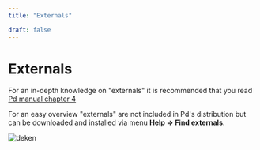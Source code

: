 ```yaml
---
title: "Externals"

draft: false
---
```


# Externals 

For an in-depth knowledge on "externals" it is recommended that you read [Pd manual chapter 4](https://msp.puredata.info/Pd_documentation/x4.htm)

For an easy overview "externals" are not included in Pd's distribution but can be downloaded and installed via menu **Help => Find externals**.

![deken](/img/deken.gif)

